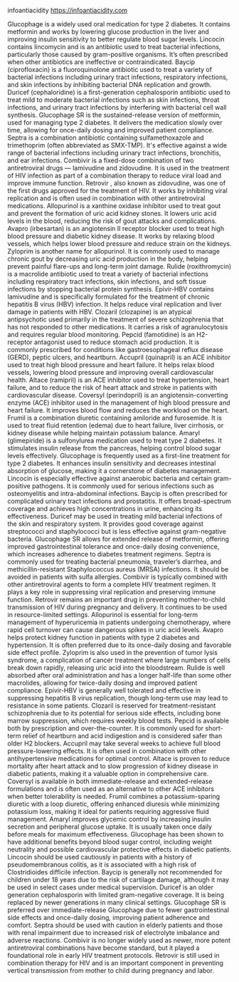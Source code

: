 infoantiacidity
https://infoantiacidity.com

Glucophage is a widely used oral medication for type 2 diabetes. It contains metformin and works by lowering glucose production in the liver and improving insulin sensitivity to better regulate blood sugar levels.
Lincocin contains lincomycin and is an antibiotic used to treat bacterial infections, particularly those caused by gram-positive organisms. It’s often prescribed when other antibiotics are ineffective or contraindicated.
Baycip (ciprofloxacin) is a fluoroquinolone antibiotic used to treat a variety of bacterial infections including urinary tract infections, respiratory infections, and skin infections by inhibiting bacterial DNA replication and growth.
Duricef (cephaloridine) is a first-generation cephalosporin antibiotic used to treat mild to moderate bacterial infections such as skin infections, throat infections, and urinary tract infections by interfering with bacterial cell wall synthesis.
Glucophage SR is the sustained-release version of metformin, used for managing type 2 diabetes. It delivers the medication slowly over time, allowing for once-daily dosing and improved patient compliance.
Septra is a combination antibiotic containing sulfamethoxazole and trimethoprim (often abbreviated as SMX-TMP). It's effective against a wide range of bacterial infections including urinary tract infections, bronchitis, and ear infections.
Combivir is a fixed-dose combination of two antiretroviral drugs — lamivudine and zidovudine. It is used in the treatment of HIV infection as part of a combination therapy to reduce viral load and improve immune function.
Retrovir , also known as zidovudine, was one of the first drugs approved for the treatment of HIV. It works by inhibiting viral replication and is often used in combination with other antiretroviral medications.
Allopurinol is a xanthine oxidase inhibitor used to treat gout and prevent the formation of uric acid kidney stones. It lowers uric acid levels in the blood, reducing the risk of gout attacks and complications.
Avapro (irbesartan) is an angiotensin II receptor blocker used to treat high blood pressure and diabetic kidney disease. It works by relaxing blood vessels, which helps lower blood pressure and reduce strain on the kidneys.
Zyloprim is another name for allopurinol. It is commonly used to manage chronic gout by decreasing uric acid production in the body, helping prevent painful flare-ups and long-term joint damage.
Rulide (roxithromycin) is a macrolide antibiotic used to treat a variety of bacterial infections including respiratory tract infections, skin infections, and soft tissue infections by stopping bacterial protein synthesis.
Epivir-HBV contains lamivudine and is specifically formulated for the treatment of chronic hepatitis B virus (HBV) infection. It helps reduce viral replication and liver damage in patients with HBV.
Clozaril (clozapine) is an atypical antipsychotic used primarily in the treatment of severe schizophrenia that has not responded to other medications. It carries a risk of agranulocytosis and requires regular blood monitoring.
Pepcid (famotidine) is an H2-receptor antagonist used to reduce stomach acid production. It is commonly prescribed for conditions like gastroesophageal reflux disease (GERD), peptic ulcers, and heartburn.
Accupril (quinapril) is an ACE inhibitor used to treat high blood pressure and heart failure. It helps relax blood vessels, lowering blood pressure and improving overall cardiovascular health.
Altace (ramipril) is an ACE inhibitor used to treat hypertension, heart failure, and to reduce the risk of heart attack and stroke in patients with cardiovascular disease.
Coversyl (perindopril) is an angiotensin-converting enzyme (ACE) inhibitor used in the management of high blood pressure and heart failure. It improves blood flow and reduces the workload on the heart.
Frumil is a combination diuretic containing amiloride and furosemide. It is used to treat fluid retention (edema) due to heart failure, liver cirrhosis, or kidney disease while helping maintain potassium balance.
Amaryl (glimepiride) is a sulfonylurea medication used to treat type 2 diabetes. It stimulates insulin release from the pancreas, helping control blood sugar levels effectively.
Glucophage is frequently used as a first-line treatment for type 2 diabetes. It enhances insulin sensitivity and decreases intestinal absorption of glucose, making it a cornerstone of diabetes management.
Lincocin is especially effective against anaerobic bacteria and certain gram-positive pathogens. It is commonly used for serious infections such as osteomyelitis and intra-abdominal infections.
Baycip is often prescribed for complicated urinary tract infections and prostatitis. It offers broad-spectrum coverage and achieves high concentrations in urine, enhancing its effectiveness.
Duricef may be used in treating mild bacterial infections of the skin and respiratory system. It provides good coverage against streptococci and staphylococci but is less effective against gram-negative bacteria.
Glucophage SR allows for extended release of metformin, offering improved gastrointestinal tolerance and once-daily dosing convenience, which increases adherence to diabetes treatment regimens.
Septra is commonly used for treating bacterial pneumonia, traveler’s diarrhea, and methicillin-resistant Staphylococcus aureus (MRSA) infections. It should be avoided in patients with sulfa allergies.
Combivir is typically combined with other antiretroviral agents to form a complete HIV treatment regimen. It plays a key role in suppressing viral replication and preserving immune function.
Retrovir remains an important drug in preventing mother-to-child transmission of HIV during pregnancy and delivery. It continues to be used in resource-limited settings.
Allopurinol is essential for long-term management of hyperuricemia in patients undergoing chemotherapy, where rapid cell turnover can cause dangerous spikes in uric acid levels.
Avapro helps protect kidney function in patients with type 2 diabetes and hypertension. It is often preferred due to its once-daily dosing and favorable side effect profile.
Zyloprim is also used in the prevention of tumor lysis syndrome, a complication of cancer treatment where large numbers of cells break down rapidly, releasing uric acid into the bloodstream.
Rulide is well absorbed after oral administration and has a longer half-life than some other macrolides, allowing for twice-daily dosing and improved patient compliance.
Epivir-HBV is generally well tolerated and effective in suppressing hepatitis B virus replication, though long-term use may lead to resistance in some patients.
Clozaril is reserved for treatment-resistant schizophrenia due to its potential for serious side effects, including bone marrow suppression, which requires weekly blood tests.
Pepcid is available both by prescription and over-the-counter. It is commonly used for short-term relief of heartburn and acid indigestion and is considered safer than older H2 blockers.
Accupril may take several weeks to achieve full blood pressure-lowering effects. It is often used in combination with other antihypertensive medications for optimal control.
Altace is proven to reduce mortality after heart attack and to slow progression of kidney disease in diabetic patients, making it a valuable option in comprehensive care.
Coversyl is available in both immediate-release and extended-release formulations and is often used as an alternative to other ACE inhibitors when better tolerability is needed.
Frumil combines a potassium-sparing diuretic with a loop diuretic, offering enhanced diuresis while minimizing potassium loss, making it ideal for patients requiring aggressive fluid management.
Amaryl improves glycemic control by increasing insulin secretion and peripheral glucose uptake. It is usually taken once daily before meals for maximum effectiveness.
Glucophage has been shown to have additional benefits beyond blood sugar control, including weight neutrality and possible cardiovascular protective effects in diabetic patients.
Lincocin should be used cautiously in patients with a history of pseudomembranous colitis, as it is associated with a high risk of Clostridioides difficile infection.
Baycip is generally not recommended for children under 18 years due to the risk of cartilage damage, although it may be used in select cases under medical supervision.
Duricef is an older generation cephalosporin with limited gram-negative coverage. It is being replaced by newer generations in many clinical settings.
Glucophage SR is preferred over immediate-release Glucophage due to fewer gastrointestinal side effects and once-daily dosing, improving patient adherence and comfort.
Septra should be used with caution in elderly patients and those with renal impairment due to increased risk of electrolyte imbalance and adverse reactions.
Combivir is no longer widely used as newer, more potent antiretroviral combinations have become standard, but it played a foundational role in early HIV treatment protocols.
Retrovir is still used in combination therapy for HIV and is an important component in preventing vertical transmission from mother to child during pregnancy and labor.
